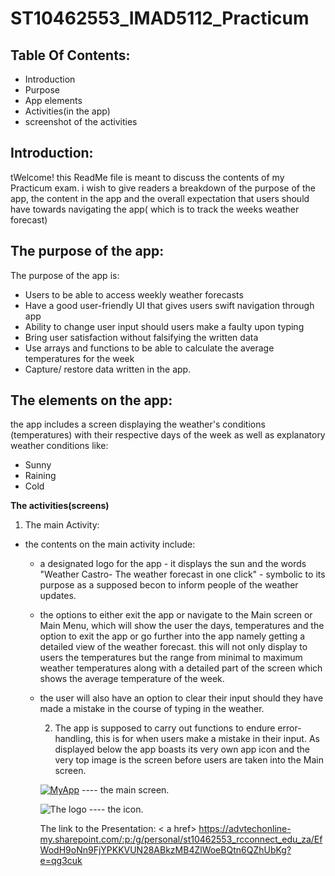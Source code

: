 # ST10462553_IMAD5112_Practicum

## Table Of Contents:
* Introduction
* Purpose
* App elements
* Activities(in the app)
* screenshot of the activities
## Introduction:
tWelcome! this ReadMe file is meant to discuss the contents of my Practicum exam. i wish to give readers a breakdown of the purpose of the app, the content in the app and the overall expectation that users should have towards navigating the app( which is to track the weeks weather forecast)

## The purpose of the app:
The purpose of the app is:
* Users to be able to access weekly weather forecasts
* Have a good user-friendly UI that gives users swift navigation through app
* Ability to change user input should users make a faulty upon typing
* Bring user satisfaction without falsifying the written data
* Use arrays and functions to be able to calculate the average temperatures for the week
* Capture/ restore data written in the app.


## The elements on the app:
the app includes a screen displaying the weather's conditions (temperatures) with their respective days of the week as well as explanatory weather conditions like: 
* Sunny
*  Raining
*   Cold

**The activities(screens)**
1. The main Activity:
- the contents on the main activity include:
  - a designated logo for the app - it displays the sun and the words "Weather Castro- The weather forecast in one click" - symbolic to its purpose as a supposed becon to inform people of the weather updates.
  - the options to either exit the app or navigate to the Main screen or Main Menu, which will show the user the days, temperatures and the option to exit the app or go further into the app namely getting a detailed view of the weather forecast. this will not only display to users the temperatures but the range from minimal to maximum weather temperatures along with a detailed part of the screen which shows the average temperature of the week.
  - the user will also have an option to clear their input should they have made a mistake in the course of typing in the weather.
 
    2. The app is supposed to carry out functions to endure error- handling, this is for when users make a mistake in their input.
   As displayed below the app boasts its very own app icon and the very top image is the screen before users are taken into the Main screen.
    
    <a href>![MyApp](https://github.com/ST10462553/ST10462553_IMAD5112_Practicum/assets/167323821/83d79240-469f-48a8-8848-4679906ddf6d)</a> ---- the main screen.
 
    
    <a> ![The logo](https://github.com/ST10462553/ST10462553_IMAD5112_Practicum/assets/167323821/397fea22-2be0-4472-9c0f-c1999371f769) </a> ---- the icon.

    The link to the Presentation:
   < a href> https://advtechonline-my.sharepoint.com/:p:/g/personal/st10462553_rcconnect_edu_za/EfWodH9oNn9FjYPKKVUN28ABkzMB4ZlWoeBQtn6QZhUbKg?e=qg3cuk </a>

